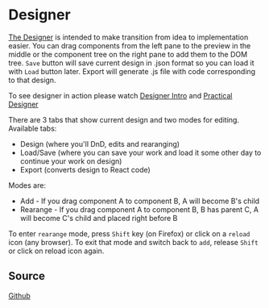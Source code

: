 # Designer

[The Designer](https://designer.freenit.org/) is intended to make transition
from idea to implementation easier. You can drag components from the left pane
to the preview in the middle or the component tree on the right pane to add
them to the DOM tree. `Save` button will save current design in .json format so
you can load it with `Load` button later. Export will generate .js file with
code corresponding to that design.

To see designer in action please watch
[Designer Intro](https://www.youtube.com/watch?v=l1CD-84fs8k&list=PLpeJ1COhO5ak9X3UE85mlFZrrIxiPynKy)
and [Practical Designer](https://www.youtube.com/watch?v=5aapP8A0CHI&list=PLpeJ1COhO5ak9X3UE85mlFZrrIxiPynKy&index=2)

There are 3 tabs that show current design and two modes for editing. Available
tabs:

* Design (where you'll DnD, edits and rearanging)
* Load/Save (where you can save your work and load it some other day to
  continue your work on design)
* Export (converts design to React code)

Modes are:

* Add - If you drag component A to component B, A will become B's child
* Rearange - If you drag component A to component B, B has parent C, A will
  become C's child and placed right before B

To enter `rearange` mode, press `Shift` key (on Firefox) or click on a `reload`
icon (any browser). To exit that mode and switch back to `add`, release `Shift`
or click on reload icon again.

## Source
[Github](https://github.com/freenit-framework/designer)
